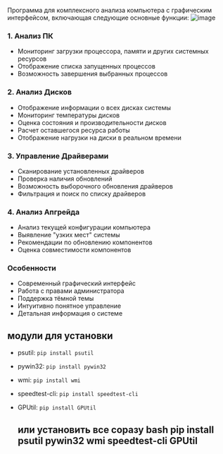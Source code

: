 
Программа для комплексного анализа компьютера с графическим интерфейсом, включающая следующие основные функции:
    ![image](https://github.com/user-attachments/assets/bd44edde-1644-4098-8138-dbfeab61ffd1)


### 1. Анализ ПК
- Мониторинг загрузки процессора, памяти и других системных ресурсов
- Отображение списка запущенных процессов
- Возможность завершения выбранных процессов

### 2. Анализ Дисков
- Отображение информации о всех дисках системы
- Мониторинг температуры дисков
- Оценка состояния и производительности дисков
- Расчет оставшегося ресурса работы
- Отображение нагрузки на диски в реальном времени

### 3. Управление Драйверами
- Сканирование установленных драйверов
- Проверка наличия обновлений
- Возможность выборочного обновления драйверов
- Фильтрация и поиск по списку драйверов

### 4. Анализ Апгрейда
- Анализ текущей конфигурации компьютера
- Выявление "узких мест" системы
- Рекомендации по обновлению компонентов
- Оценка совместимости компонентов

### Особенности
- Современный графический интерфейс
- Работа с правами администратора
- Поддержка тёмной темы
- Интуитивно понятное управление
- Детальная информация о системе

 ## модули для установки
- psutil: `pip install psutil`
- pywin32: `pip install pywin32`
- wmi: `pip install wmi`
- speedtest-cli: `pip install speedtest-cli`
- GPUtil: `pip install GPUtil`

  
   ## или установить все соразу bash pip install psutil pywin32 wmi speedtest-cli GPUtil
  
